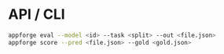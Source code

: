 # API / CLI

```bash
appforge eval --model <id> --task <split> --out <file.json>
appforge score --pred <file.json> --gold <gold.json>
```
